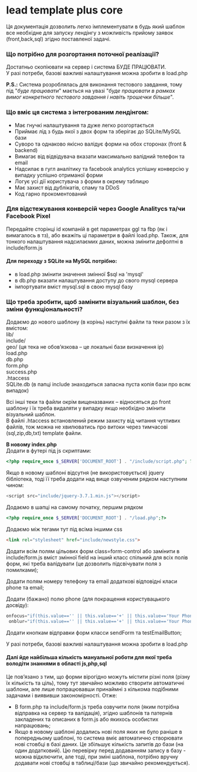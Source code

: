 # lead template plus core  

Ця документація дозволить легко імплементувати в будь який шаблон все необхідне для запуску лендінгу з можливість прийому заявок (front,back,sql) згідно поставленої задачі.  

### Що потрібно для розгортання поточної реалізації?
Достатньо скопіювати на сервер і система БУДЕ ПРАЦЮВАТИ.  
У разі потреби, базові важливі налаштування можна зробити в load.php

**P.S.:** Система розроблялась для виконання тестового завдання, тому під "_буде працювати_" мається на увазі "_буде працювати в рамках вимог конкретного тестового завдання і навіть трошечки більше_".  

### Що вміє ця система з інтегрованим лендінгом:
- Має гнучкі налаштування та дуже легко розгортається
- Приймає лід з будь якої з двох форм та зберігає до SQLite/MySQL бази
- Суворо та однаково якісно валідує форми на обох сторонах (front & backend)  
- Вимагає від відвідувача вказати максимально валідний телефон та email  
- Надсилає в гугл аналітику та facebook analytics успішну конверсію у випадку успішно отриманої форми  
- Логує усі дії користувача з форми в окрему таблицю  
- Має захист від дублікатів, спаму та DDoS
- Код гарно прокоментований

### Для відстежування конверсій через Google Analitycs та/чи Facebook Pixel
Передайте сторінці id компаній в get параметрах ggl та fbp (як і вимагалось в тз), або вкажіть ці параметри в файлі load.php.   Також, для тонкого налаштування надсилаємих даних, можна змінити дефолтні в include/form.js

#### Для переходу з SQLite на MySQL потрібно:  
- в load.php змінити значення змінної $sql на 'mysql'  
- в db.php вказати налаштування доступу до свого mysql сервера  
- імпортувати вміст mysql.sql в свою mysql базу  

### Що треба зробити, щоб замінити візуальний шаблон, без зміни функціональності?
Додаємо до нового шаблону (в корінь) наступні файли та теки разом з їх вмістом:  
lib/  
include/  
geo/ (ця тека не обов’язкова – це локальні бази визначення ip)  
load.php  
db.php  
form.php  
success.php  
.htaccess  
SQLite.db (в папці include знаходиться запасна пуста копія бази про всяк випадок)  

Всі інші теки та файли окрім вищеназваних – відносяться до front шаблону і їх треба видаляти у випадку якщо необхідно змінити  візуальний шаблон.  
В файлі .htaccess встановлений режим захисту  від читання чутливих файлів, тож можна не хвилюватись про витоки через тимчасові (sql,zip,db,txt) template файли.  

**В новому index.php**  
Додати в футері під js скриптами:
``` php
<?php require_once $_SERVER['DOCUMENT_ROOT'] . "/include/script.php"; ?>
```
Якщо в новому шаблоні відсутня (не використовується) jquery бібліотека, тоді її треба додати над вище озвученим рядком наступним чином:
``` js
<script src="include/jquery-3.7.1.min.js"></script>
```
Додаємо в шапці на самому початку, першим рядком  
``` php
<?php require_once $_SERVER['DOCUMENT_ROOT'] . "/load.php";?>
``` 
Додаємо між тегами <head>тут</head> під всіма іншими css  
``` html
<link rel="stylesheet" href="include/newstyle.css">
``` 
Додати всім полям цільових форм class=form-control або замінити в include/form.js вміст змінної field на інший класс спільний для всіх полів форм, які треба валідувати (це дозволить підсвічувати поля з помилками);  

Додати полям номеру телефону та email додаткові відповідні класи phone та  email;  

Додати (бажано) полю phone (для покращення користувацького досвіду):
``` js
onfocus="if(this.value=='' || this.value=='+' || this.value=='Your Phone')this.value='+'"
 onblur="if(this.value=='' || this.value=='+' || this.value=='Your Phone')this.value=''"
```
Додати кнопкам відправки форм класси sendForm та testEmailButton;  

У разі потреби, базові важливі налаштування можна зробити в load.php  

#### Далі йде найбільша кількість мануальної роботи для якої треба володіти знаннями в області js,php,sql  
Це пов’язано з тим, що форми вірогідно можуть містити різні поля (різну їх кількість та ціль), тому тут звичайно можливо створити автоматичні шаблони, але лише попрацювавши принаймні з кількома подібними задачами і виявивши закономірності. 
Отже:  
- В form.php та include/form.js треба озвучити поля (яким потрібна відправка на сервер та валідація), згідно шаблонів та патернів закладених та описаних в form.js або якихось особистих напрацювань;  
- Якщо в новому шаблоні додались нові поля яких не було раніше в попередньому шаблоні, то система вміє автоматично створювати нові стовбці в базі даних. Це збільшує кількість запитів до бази (на один додатковий). Цю перевірку перед додаванням запису в базу -  можна відключити, але тоді, при зміні шаблона, потрібно вручну додавати нові стовбці в таблиці/бази (що звичайно рекомендується).  
